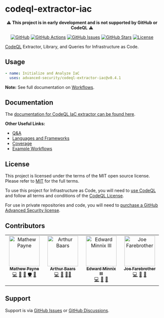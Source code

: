 # codeql-extractor-iac

<!-- markdownlint-disable -->
<div align="center">

:warning: **This project is in early development and is not supported by GitHub or CodeQL** :warning:

[![GitHub](https://img.shields.io/badge/github-%23121011.svg?style=for-the-badge&logo=github&logoColor=white)](https://github.com/advanced-security/codeql-extractor-iac)
[![GitHub Actions](https://img.shields.io/github/actions/workflow/status/advanced-security/codeql-extractor-iac/publish.yml?style=for-the-badge)](https://github.com/advanced-security/codeql-extractor-iac/actions/workflows/publish.yml?query=branch%3Amain)
[![GitHub Issues](https://img.shields.io/github/issues/advanced-security/codeql-extractor-iac?style=for-the-badge)](https://github.com/advanced-security/codeql-extractor-iac/issues)
[![GitHub Stars](https://img.shields.io/github/stars/advanced-security/codeql-extractor-iac?style=for-the-badge)](https://github.com/advanced-security/codeql-extractor-iac)
[![License](https://img.shields.io/github/license/Ileriayo/markdown-badges?style=for-the-badge)](./LICENSE)

</div>
<!-- markdownlint-restore -->

[CodeQL][codeql] Extractor, Library, and Queries for Infrastructure as Code.

## Usage

```yaml
- name: Initialize and Analyze IaC
  uses: advanced-security/codeql-extractor-iac@v0.4.1
```

**Note:** See full documentation on [Workflows][docs-workflows].

## Documentation

The [documentation for CodeQL IaC extractor can be found here][docs].

**Other Useful Links:**

- [Q&A][docs-qanda]
- [Languages and Frameworks][docs-languages-and-frameworks]
- [Coverage][docs-coverage]
- [Example Workflows][docs-workflows]

## License

This project is licensed under the terms of the MIT open source license.
Please refer to [MIT](./LICENSE.md) for the full terms.

To use this project for Infrastructure as Code, you will need to [use CodeQL][codeql] and follow all terms and conditions of the [CodeQL License][codeql-license].

For use in private repositories and code, you will need to [purchase a GitHub Advanced Security license][advanced-security].

## Contributors

<!-- ALL-CONTRIBUTORS-LIST:START - Do not remove or modify this section -->
<!-- prettier-ignore-start -->
<!-- markdownlint-disable -->
<table>
  <tbody>
    <tr>
      <td align="center" valign="top" width="10%"><a href="https://geekmasher.dev"><img src="https://avatars.githubusercontent.com/u/2772944?v=3?s=100" width="100px;" alt="Mathew Payne"/><br /><sub><b>Mathew Payne</b></sub></a><br /><a href="https://github.com/advanced-security/codeql-extractor-iac/commits?author=geekmasher" title="Code">💻</a> <a href="#research-geekmasher" title="Research">🔬</a> <a href="#maintenance-geekmasher" title="Maintenance">🚧</a> <a href="#security-geekmasher" title="Security">🛡️</a> <a href="#ideas-geekmasher" title="Ideas, Planning, & Feedback">🤔</a></td>
      <td align="center" valign="top" width="10%"><a href="https://lgtm.com/"><img src="https://avatars.githubusercontent.com/u/10979737?v=4?s=100" width="100px;" alt="Arthur Baars"/><br /><sub><b>Arthur Baars</b></sub></a><br /><a href="https://github.com/advanced-security/codeql-extractor-iac/commits?author=aibaars" title="Code">💻</a> <a href="#ideas-aibaars" title="Ideas, Planning, & Feedback">🤔</a> <a href="#mentoring-aibaars" title="Mentoring">🧑‍🏫</a></td>
      <td align="center" valign="top" width="10%"><a href="https://github.com/egregius313"><img src="https://avatars.githubusercontent.com/u/18200959?v=4?s=100" width="100px;" alt="Edward Minnix III"/><br /><sub><b>Edward Minnix III</b></sub></a><br /><a href="https://github.com/advanced-security/codeql-extractor-iac/commits?author=egregius313" title="Code">💻</a> <a href="#design-egregius313" title="Design">🎨</a> <a href="#ideas-egregius313" title="Ideas, Planning, & Feedback">🤔</a></td>
      <td align="center" valign="top" width="10%"><a href="https://github.com/joefarebrother"><img src="https://avatars.githubusercontent.com/u/5400608?v=4?s=100" width="100px;" alt="Joe Farebrother"/><br /><sub><b>Joe Farebrother</b></sub></a><br /><a href="https://github.com/advanced-security/codeql-extractor-iac/commits?author=joefarebrother" title="Code">💻</a> <a href="#design-joefarebrother" title="Design">🎨</a> <a href="#ideas-joefarebrother" title="Ideas, Planning, & Feedback">🤔</a></td>
    </tr>
  </tbody>
</table>

<!-- markdownlint-restore -->
<!-- prettier-ignore-end -->

<!-- ALL-CONTRIBUTORS-LIST:END -->

## Support

Support is via [GitHub Issues][issues] or [GitHub Discussions][discussions].

<!-- Resources -->

[issues]: https://github.com/advanced-security/codeql-extractor-iac/issues
[discussions]: https://github.com/advanced-security/codeql-extractor-iac/discussions
[codeql]: https://codeql.github.com/
[codeql-license]: https://github.com/github/codeql-cli-binaries/blob/main/LICENSE.md
[advanced-security]: https://github.com/features/security
[docs]: ./docs
[docs-qanda]: ./docs/Q%26A.md
[docs-languages-and-frameworks]: ./docs/languages-and-frameworks.md
[docs-coverage]: ./docs/coverage.md
[docs-workflows]: ./docs/workflows.md
